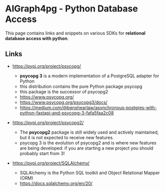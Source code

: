 # AIGraph4pg - Python Database Access

This page contains links and snippets on various SDKs for
**relational database access with python**.

## Links

- https://pypi.org/project/psycopg/
  - **psycopg 3** is a modern implementation of a PostgreSQL adapter for Python
  - this distribution contains the pure Python package psycopg
  - this package is the successor of psycopg2
  - https://www.psycopg.org/
  - https://www.psycopg.org/psycopg3/docs/
  - https://medium.com/@benshearlaw/asynchronous-postgres-with-python-fastapi-and-psycopg-3-fafa5faa2c08

- https://pypi.org/project/psycopg2/
  - The **psycopg2** package is still widely used and actively maintained,
    but it is not expected to receive new features.
  - psycopg 3 is the evolution of psycopg2 and is where new features are being
    developed: if you are starting a new project you should probably start from 3!

- https://pypi.org/project/SQLAlchemy/
  - SQLAlchemy is the Python SQL toolkit and Object Relational Mapper (ORM)
  - https://docs.sqlalchemy.org/en/20/
